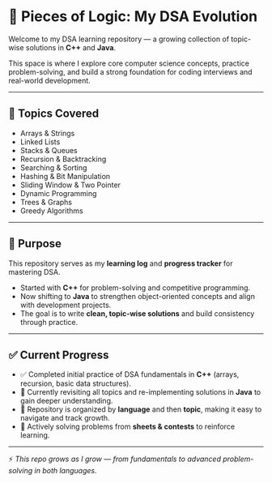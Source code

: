 # 🧩 Pieces of Logic: My DSA Evolution

Welcome to my DSA learning repository — a growing collection of topic-wise solutions in **C++** and **Java**.

This space is where I explore core computer science concepts, practice problem-solving, and build a strong foundation for coding interviews and real-world development.

---

## 📌 Topics Covered

- Arrays & Strings
- Linked Lists
- Stacks & Queues
- Recursion & Backtracking
- Searching & Sorting
- Hashing & Bit Manipulation
- Sliding Window & Two Pointer
- Dynamic Programming
- Trees & Graphs
- Greedy Algorithms

---

## 🧠 Purpose

This repository serves as my **learning log** and **progress tracker** for mastering DSA.

- Started with **C++** for problem-solving and competitive programming.
- Now shifting to **Java** to strengthen object-oriented concepts and align with development projects.
- The goal is to write **clean, topic-wise solutions** and build consistency through practice.

---

## ✅ Current Progress

- ✅ Completed initial practice of DSA fundamentals in **C++** (arrays, recursion, basic data structures).
- 🚀 Currently revisiting all topics and re-implementing solutions in **Java** to gain deeper understanding.
- 📂 Repository is organized by **language** and then **topic**, making it easy to navigate and track growth.
- 📖 Actively solving problems from **sheets & contests** to reinforce learning.

---

⚡ _This repo grows as I grow — from fundamentals to advanced problem-solving in both languages._
